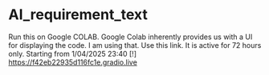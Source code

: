 # AI_requirement_text

Run this on Google COLAB. Google Colab inherently provides us with a UI for displaying the code. I am using that.
Use this link. 
It is active for 72 hours only. Starting from 1/04/2025 23:40
[!] https://f42eb22935d116fc1e.gradio.live
